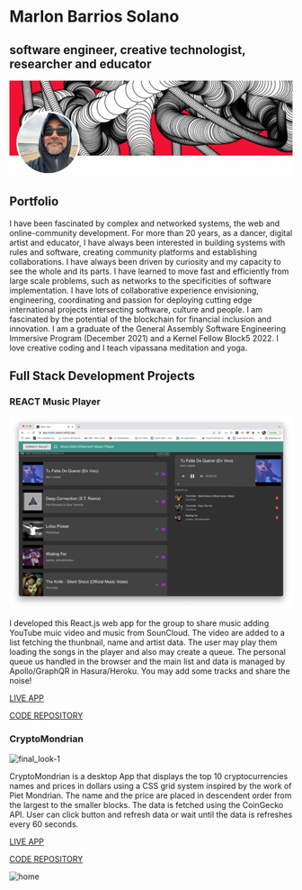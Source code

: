 # Marlon Barrios Solano
## software engineer, creative technologist, researcher and educator
![Alt text](profilepic.png "a title")
## Portfolio
I have been fascinated by complex and networked systems, the web and online-community development. For more than 20 years, as a dancer, digital artist and educator, I have always been interested in building systems with rules and software, creating community platforms and establishing collaborations. I have always been driven by curiosity and my capacity to see the whole and its parts. I have learned to move fast and efficiently from large scale problems, such as networks to the specificities of software implementation. I have lots of collaborative experience envisioning, engineering, coordinating and passion for deploying cutting edge international projects intersecting software, culture and people. I am fascinated by the potential of the blockchain for financial inclusion and innovation. I am a graduate of the General Assembly Software Engineering Immersive Program (December 2021) and a Kernel Fellow Block5 2022. I love creative coding and I teach vipassana meditation and yoga.
## Full Stack Development Projects

### REACT Music Player
![Alt text](musicplayer.png "a title")

I developed this React.js web app for the group to share music adding YouTube muic video and music from SounCloud. The video are added to a list fetching the thunbnail, name and artist data. The user may play them loading the songs in the player and also may create a queue. The personal queue us handled in the browser and the main list and data is managed by Apollo/GraphQR in Hasura/Heroku. You may add some tracks and share the noise!

[LIVE APP](https://app-music-player.netlify.app/ 'LIVE APP')

[CODE REPOSITORY](https://github.com/marlonbarrios/music-player-react 'CODE REPOSITORY')

### CryptoMondrian
![final_look-1](https://user-images.githubusercontent.com/90220317/170281496-7a6b3878-1925-4071-8fe7-20c2b76de25a.png)


CryptoMondrian is a desktop App that displays the top 10 cryptocurrencies names and prices in dollars using a CSS grid system inspired by the work of Piet Mondrian. The name and the price are placed in descendent order from the largest to the smaller blocks. The data is fetched using the CoinGecko API. User can click button and refresh data or wait until the data is refreshes every 60 seconds.

[LIVE APP](https://crypto-mondrian.netlify.app/ 'LIVE APP')

[CODE REPOSITORY](https://github.com/marlonbarrios/Project1_app_with-API-cryptomondrian/blob/master/README.md 'CODE REPOSITORY')






![home](https://user-images.githubusercontent.com/90220317/170281443-654b1393-90bc-4622-a85c-773e9fe04031.png)





